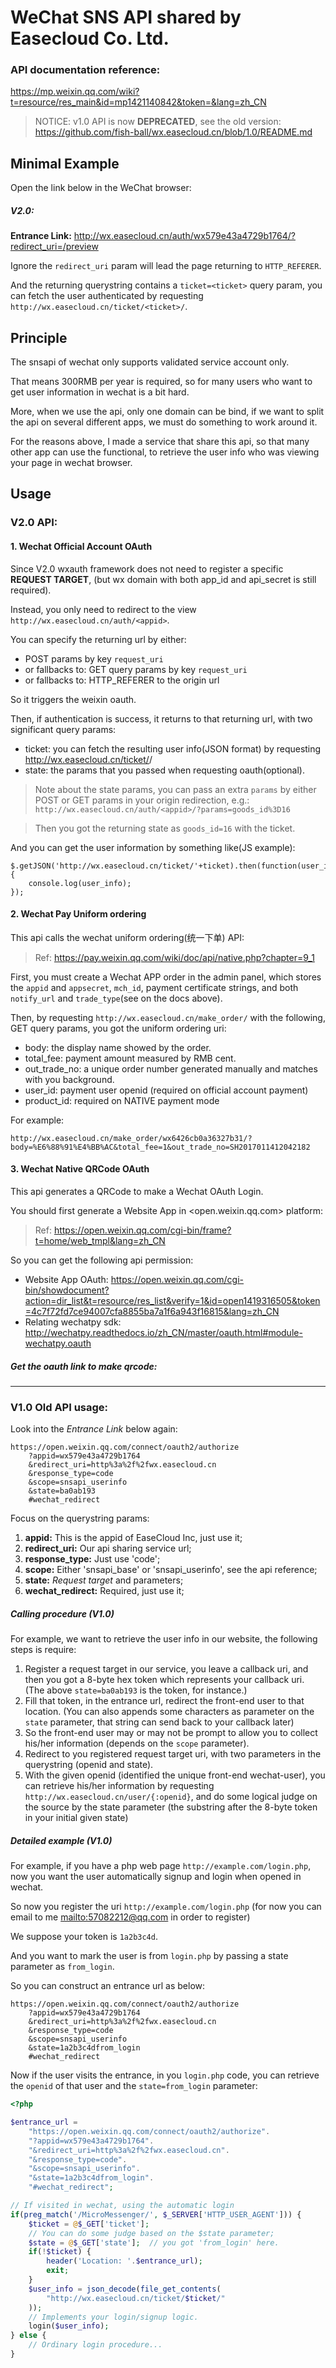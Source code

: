 WeChat SNS API shared by Easecloud Co. Ltd.
===========================================

### API documentation reference:

<https://mp.weixin.qq.com/wiki?t=resource/res_main&id=mp1421140842&token=&lang=zh_CN>

> NOTICE: v1.0 API is now **DEPRECATED**, see the old version: <https://github.com/fish-ball/wx.easecloud.cn/blob/1.0/README.md>

Minimal Example
---------------

Open the link below in the WeChat browser:

##### V2.0:

**Entrance Link:** <http://wx.easecloud.cn/auth/wx579e43a4729b1764/?redirect_uri=/preview>

Ignore the `redirect_uri` param will lead the page returning to `HTTP_REFERER`.

And the returning querystring contains a `ticket=<ticket>` query param, you can fetch the user
authenticated by requesting `http://wx.easecloud.cn/ticket/<ticket>/`.

Principle
---------

The snsapi of wechat only supports validated service account only.

That means 300RMB per year is required, so for many users who want to get user
information in wechat is a bit hard.

More, when we use the api, only one domain can be bind, if we want to split the
api on several different apps, we must do something to work around it.

For the reasons above, I made a service that share this api, so that many other
app can use the functional, to retrieve the user info who was viewing your page
in wechat browser.

Usage
-----

### V2.0 API:

#### 1. Wechat Official Account OAuth

Since V2.0 wxauth framework does not need to register a specific **REQUEST TARGET**,
(but wx domain with both app_id and api_secret is still required).

Instead, you only need to redirect to the view `http://wx.easecloud.cn/auth/<appid>`.

You can specify the returning url by either:

+ POST params by key `request_uri`
+ or fallbacks to: GET query params by key `request_uri`
+ or fallbacks to: HTTP_REFERER to the origin url

So it triggers the weixin oauth.

Then, if authentication is success, it returns to that returning url, with two
significant query params:

+ ticket: you can fetch the resulting user info(JSON format) by requesting
  http://wx.easecloud.cn/ticket/<ticket>/
+ state: the params that you passed when requesting oauth(optional).

> Note about the state params, you can pass an extra `params` by either POST or GET
params in your origin redirection, e.g.: `http://wx.easecloud.cn/auth/<appid>/?params=goods_id%3D16`

> Then you got the returning state as `goods_id=16` with the ticket.

And you can get the user information by something like(JS example):

```
$.getJSON('http://wx.easecloud.cn/ticket/'+ticket).then(function(user_info) {
    console.log(user_info);
});
```

#### 2. Wechat Pay Uniform ordering

This api calls the wechat uniform ordering(统一下单) API:

> Ref: <https://pay.weixin.qq.com/wiki/doc/api/native.php?chapter=9_1>

First, you must create a Wechat APP order in the admin panel, which stores the
`appid` and `appsecret`, `mch_id`, payment certificate strings,
and both `notify_url` and `trade_type`(see on the docs above).

Then, by requesting `http://wx.easecloud.cn/make_order/` with the following,
GET query params, you got the uniform ordering uri:

+ body: the display name showed by the order.
+ total_fee: payment amount measured by RMB cent.
+ out_trade_no: a unique order number generated manually and matches with you background.
+ user_id: payment user openid (required on official account payment)
+ product_id: required on NATIVE payment mode

For example:

```
http://wx.easecloud.cn/make_order/wx6426cb0a36327b31/?body=%E6%88%91%E4%BB%AC&total_fee=1&out_trade_no=SH2017011412042182
```

#### 3. Wechat Native QRCode OAuth

This api generates a QRCode to make a Wechat OAuth Login.

You should first generate a Website App in <open.weixin.qq.com> platform:

> Ref: <https://open.weixin.qq.com/cgi-bin/frame?t=home/web_tmpl&lang=zh_CN>

So you can get the following api permission:

+ Website App OAuth: <https://open.weixin.qq.com/cgi-bin/showdocument?action=dir_list&t=resource/res_list&verify=1&id=open1419316505&token=4c7f72fd7ce94007cfa8855ba7a1f6a943f16815&lang=zh_CN>
+ Relating wechatpy sdk: <http://wechatpy.readthedocs.io/zh_CN/master/oauth.html#module-wechatpy.oauth>

##### Get the oauth link to make qrcode:



---

### V1.0 Old API usage:

Look into the *Entrance Link* below again:

```
https://open.weixin.qq.com/connect/oauth2/authorize
    ?appid=wx579e43a4729b1764
    &redirect_uri=http%3a%2f%2fwx.easecloud.cn
    &response_type=code
    &scope=snsapi_userinfo
    &state=ba0ab193
    #wechat_redirect
```

Focus on the querystring params:

1. **appid:** This is the appid of EaseCloud Inc, just use it;
2. **redirect_uri:** Our api sharing service url;
3. **response_type:** Just use 'code';
4. **scope:** Either 'snsapi_base' or 'snsapi_userinfo', see the api reference;
5. **state:** *Request target* and parameters;
6. **wechat_redirect:** Required, just use it;

##### Calling procedure (V1.0)

For example, we want to retrieve the user info in our website, the following
steps is require:

1. Register a request target in our service, you leave a callback uri, and then
   you got a 8-byte hex token which represents your callback uri.
   (The above `state=ba0ab193` is the token, for instance.)
2. Fill that token, in the entrance url, redirect the front-end user to that
   location. (You can also appends some characters as parameter on the `state`
   parameter, that string can send back to your callback later)
3. So the front-end user may or may not be prompt to allow you to collect
   his/her information (depends on the `scope` parameter).
4. Redirect to you registered request target uri, with two parameters in the
   querystring (openid and state).
5. With the given openid (identified the unique front-end wechat-user), you can
   retrieve his/her information by requesting
   `http://wx.easecloud.cn/user/{:openid}`, and do some logical judge on the
   source by the state parameter (the substring after the 8-byte token in your
   initial given state)

##### Detailed example (V1.0)

For example, if you have a php web page `http://example.com/login.php`, now you
want the user automatically signup and login when opened in wechat.

So now you register the uri `http://example.com/login.php` (for now you can
email to me <mailto:57082212@qq.com> in order to register)

We suppose your token is `1a2b3c4d`.

And you want to mark the user is from `login.php` by passing a state parameter
as `from_login`.

So you can construct an entrance url as below:

```
https://open.weixin.qq.com/connect/oauth2/authorize
    ?appid=wx579e43a4729b1764
    &redirect_uri=http%3a%2f%2fwx.easecloud.cn
    &response_type=code
    &scope=snsapi_userinfo
    &state=1a2b3c4dfrom_login
    #wechat_redirect
```

Now if the user visits the entrance, in you `login.php` code, you can retrieve
the `openid` of that user and the `state=from_login` parameter:

```php
<?php

$entrance_url =
    "https://open.weixin.qq.com/connect/oauth2/authorize".
    "?appid=wx579e43a4729b1764".
    "&redirect_uri=http%3a%2f%2fwx.easecloud.cn".
    "&response_type=code".
    "&scope=snsapi_userinfo".
    "&state=1a2b3c4dfrom_login".
    "#wechat_redirect";

// If visited in wechat, using the automatic login
if(preg_match('/MicroMessenger/', $_SERVER['HTTP_USER_AGENT'])) {
    $ticket = @$_GET['ticket'];
    // You can do some judge based on the $state parameter;
    $state = @$_GET['state'];  // you got 'from_login' here.
    if(!$ticket) {
        header('Location: '.$entrance_url);
        exit;
    }
    $user_info = json_decode(file_get_contents(
        "http://wx.easecloud.cn/ticket/$ticket/"
    ));
    // Implements your login/signup logic.
    login($user_info);
} else {
    // Ordinary login procedure...
}

```






